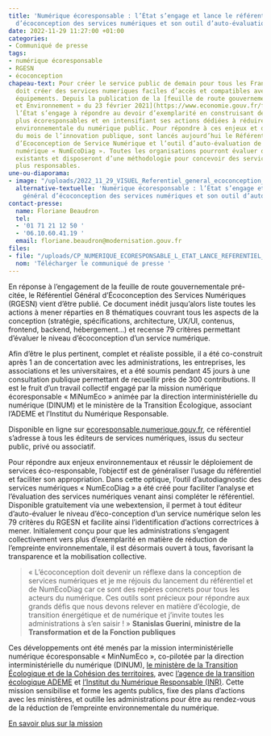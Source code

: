 ```yaml
---
title: 'Numérique écoresponsable : l’État s’engage et lance le référentiel général
  d’écoconception des services numériques et son outil d’auto-évaluation.'
date: 2022-11-29 11:27:00 +01:00
categories:
- Communiqué de presse
tags:
- numérique écoresponsable
- RGESN
- écoconception
chapeau-text: Pour créer le service public de demain pour tous les Français, l’État
  doit créer des services numeriques faciles d’accès et compatibles avec tous les
  équipements. Depuis la publication de la [feuille de route gouvernementale « Numérique
  et Environnement » du 23 février 2021](https://www.economie.gouv.fr/files/files/PDF/2021/Feuille_de_route_Numerique_Environnement_vremerciement1802.pdf),
  l’État s’engage à répondre au devoir d’exemplarité en construisant des services
  plus écoresponsables et en intensifiant ses actions dédiées à réduire l’empreinte
  environnementale du numérique public. Pour répondre à ces enjeux et dans le cadre
  du mois de l’innovation publique, sont lancés aujourd’hui le Référentiel Général
  d’Ecoconception de Service Numérique et l’outil d’auto-évaluation de son service
  numérique « NumEcoDiag ». Toutes les organisations pourront évaluer des services
  existants et disposeront d’une méthodologie pour concevoir des services numériques
  plus responsables.
une-ou-diaporama:
- image: "/uploads/2022_11_29_VISUEL_Referentiel_general_ecoconception_de_services_numeriques.jpg"
  alternative-textuelle: 'Numérique écoresponsable : l’État s’engage et lance le référentiel
    général d’écoconception des services numériques et son outil d’auto-évaluation.'
contact-presse:
  name: Floriane Beaudron
  tel:
  - '01 71 21 12 50 '
  - '06.10.60.41.19 '
  email: floriane.beaudron@modernisation.gouv.fr
files:
- file: "/uploads/CP_NUMERIQUE_ECORESPONSABLE_L_ETAT_LANCE_REFERENTIEL_OUTIL_DIAGNOSTIC.pdf"
  nom: 'Télécharger le communiqué de presse '
---
```


En réponse à l’engagement de la feuille de route gouvernementale pré-citée, le Référentiel Général d’Écoconception des Services Numériques (RGESN) vient d’être publié. Ce document inédit jusqu’alors liste toutes les actions à mener réparties en 8 thématiques couvrant tous les aspects de la conception (stratégie, spécifications, architecture, UX/UI, contenus, frontend, backend, hébergement…) et recense 79 critères permettant d’évaluer le niveau d’écoconception d’un service numérique. 

Afin d’être le plus pertinent, complet et réaliste possible, il a été co-construit après 1 an de concertation avec les administrations, les entreprises, les associations et les universitaires, et a été soumis pendant 45 jours à une consultation publique permettant de recueillir près de 300 contributions. Il est le fruit d’un travail collectif engagé par la mission numérique écoresponsable « MiNumEco » animée par la direction interministérielle du numérique (DINUM) et le ministère de la Transition Écologique, associant l’ADEME et l’Institut du Numérique Responsable. 

Disponible en ligne sur [ecoresponsable.numerique.gouv.fr](https://ecoresponsable.numerique.gouv.fr/publications/referentiel-general-ecoconception/), ce référentiel s’adresse à tous les éditeurs de services numériques, issus du secteur public, privé ou associatif. 

Pour répondre aux enjeux environnementaux et réussir le déploiement de services éco-responsable, l’objectif est de généraliser l’usage du référentiel et faciliter son appropriation. Dans cette optique, l’outil d’autodiagnostic des services numériques « NumEcoDiag » a été créé pour faciliter l’analyse et l’évaluation des services numériques venant ainsi compléter le référentiel. Disponible gratuitement via une webextension, il permet à tout éditeur d’auto-évaluer le niveau d’éco-conception d’un service numérique selon les 79 critères du RGESN et facilite ainsi l’identification d’actions correctrices à mener. Initialement conçu pour que les administrations s’engagent collectivement vers plus d’exemplarité en matière de réduction de l’empreinte environnementale, il est désormais ouvert à tous, favorisant la transparence et la mobilisation collective.

> « L’écoconception doit devenir un réflexe dans la conception de services numériques et je me réjouis du lancement du référentiel et de NumEcoDiag car ce sont des repères concrets pour tous les acteurs du numérique. Ces outils sont précieux pour répondre aux grands défis que nous devons relever en matière d’écologie, de transition énergétique et de numérique et j’invite toutes les administrations à s’en saisir ! »
**Stanislas Guerini, ministre de la Transformation et de la Fonction publiques**

Ces développements ont été menés par la mission interministérielle numérique écoresponsable « MinNumEco », co-pilotée par la direction interministérielle du numérique (DINUM), [le ministère de la Transition Écologique et de la Cohésion des territoires](https://www.ecologie.gouv.fr/), avec [l’agence de la transition écologique ADEME](https://www.ademe.fr/) et [l’Institut du Numérique Responsable (INR)](https://institutnr.org/). Cette mission sensibilise et forme les agents publics, fixe des plans d’actions avec les ministères, et outille les administrations pour être au rendez-vous de la réduction de l’empreinte environnementale du numérique.

[En savoir plus sur la mission](https://ecoresponsable.numerique.gouv.fr/a-propos/)
